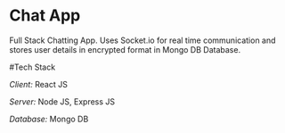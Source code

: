 # Chat App
Full Stack Chatting App. Uses Socket.io for real time communication and stores user details in encrypted format in Mongo DB Database.

#Tech Stack

*Client:* React JS

*Server:* Node JS, Express JS

*Database:* Mongo DB
